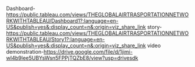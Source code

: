 Dashboard-https://public.tableau.com/views/THEGLOBALAIRTRASPORTATIONNETWORKWITHTABLEAU/Dashboard1?:language=en-US&publish=yes&:display_count=n&:origin=viz_share_link
story-https://public.tableau.com/views/THEGLOBALAIRTRASPORTATIONNETWORKWITHTABLEAU/Story1?:language=en-US&publish=yes&:display_count=n&:origin=viz_share_link
video demonstration-https://drive.google.com/file/d/1jimi-wI4b9lee5UBYsWsn5FPPjTQZbE8/view?usp=drivesdk
